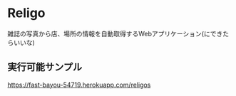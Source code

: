 # Religo
雑誌の写真から店、場所の情報を自動取得するWebアプリケーション(にできたらいいな)

## 実行可能サンプル
https://fast-bayou-54719.herokuapp.com/religos
